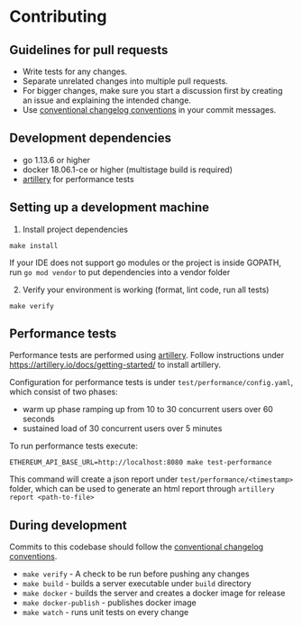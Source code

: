 # Contributing

## Guidelines for pull requests

- Write tests for any changes.
- Separate unrelated changes into multiple pull requests.
- For bigger changes, make sure you start a discussion first by creating an issue and explaining the intended change.
- Use [conventional changelog conventions](https://github.com/bcoe/conventional-changelog-standard/blob/master/convention.md) in your commit messages.

## Development dependencies

- go 1.13.6 or higher
- docker 18.06.1-ce or higher (multistage build is required)
- [artillery](https://artillery.io/) for performance tests

## Setting up a development machine

1. Install project dependencies

```
make install
```

If your IDE does not support go modules or the project is inside GOPATH, run `go mod vendor` to put dependencies into a vendor folder

2. Verify your environment is working (format, lint code, run all tests)
```
make verify
```

## Performance tests

Performance tests are performed using [artillery](https://artillery.io/). Follow instructions under https://artillery.io/docs/getting-started/ to install artillery.

Configuration for performance tests is under `test/performance/config.yaml`, which consist of two phases:

- warm up phase ramping up from 10 to 30 concurrent users over 60 seconds
- sustained load of 30 concurrent users over 5 minutes

To run performance tests execute:

```
ETHEREUM_API_BASE_URL=http://localhost:8080 make test-performance
```

This command will create a json report under `test/performance/<timestamp>` folder, which can be used to generate an html report through `artillery report <path-to-file>`

## During development

Commits to this codebase should follow the [conventional changelog conventions](https://github.com/bcoe/conventional-changelog-standard/blob/master/convention.md).

- `make verify` - A check to be run before pushing any changes
- `make build` - builds a server executable under `build` directory
- `make docker` - builds the server and creates a docker image for release
- `make docker-publish` - publishes docker image
- `make watch` - runs unit tests on every change
